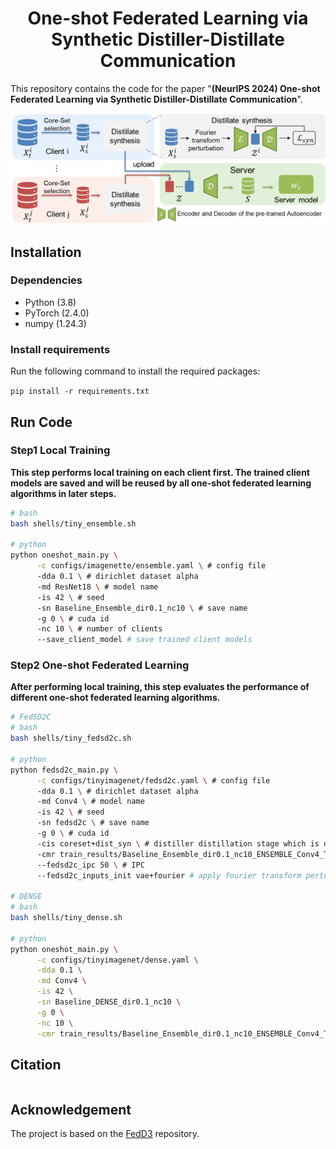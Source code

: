 <h1 align="center">
     One-shot Federated Learning via Synthetic Distiller-Distillate Communication
</h1>

This repository contains the code for the paper "**(NeurIPS 2024) One-shot Federated Learning via Synthetic Distiller-Distillate Communication**".

![framework](figures/FedSD2C_framework.png)

## Installation

### Dependencies

 - Python (3.8)
 - PyTorch (2.4.0)
 - numpy (1.24.3)

### Install requirements

Run the following command to install the required packages:

`pip install -r requirements.txt` 

## Run Code

### Step1 Local Training

**This step performs local training on each client first. The trained client models are saved and will be reused by all one-shot federated learning algorithms in later steps.**

```bash
# bash
bash shells/tiny_ensemble.sh

# python
python oneshot_main.py \
      -c configs/imagenette/ensemble.yaml \ # config file
      -dda 0.1 \ # dirichlet dataset alpha
      -md ResNet18 \ # model name
      -is 42 \ # seed
      -sn Baseline_Ensemble_dir0.1_nc10 \ # save name
      -g 0 \ # cuda id
      -nc 10 \ # number of clients
      --save_client_model # save trained client models
```

### Step2 One-shot Federated Learning

**After performing local training, this step evaluates the performance of different one-shot federated learning algorithms.**

```bash
# FedSD2C
# bash
bash shells/tiny_fedsd2c.sh

# python
python fedsd2c_main.py \
      -c configs/tinyimagenet/fedsd2c.yaml \ # config file
      -dda 0.1 \ # dirichlet dataset alpha
      -md Conv4 \ # model name
      -is 42 \ # seed
      -sn fedsd2c \ # save name
      -g 0 \ # cuda id
      -cis coreset+dist_syn \ # distiller distillation stage which is one of ['coreset', 'coreset+dist_syn']
      -cmr train_results/Baseline_Ensemble_dir0.1_nc10_ENSEMBLE_Conv4_TINYIMAGENET_s42 \ # saved model path
      --fedsd2c_ipc 50 \ # IPC
      --fedsd2c_inputs_init vae+fourier # apply fourier transform perturbation

# DENSE
# bash
bash shells/tiny_dense.sh

# python
python oneshot_main.py \
      -c configs/tinyimagenet/dense.yaml \
      -dda 0.1 \
      -md Conv4 \
      -is 42 \
      -sn Baseline_DENSE_dir0.1_nc10 \
      -g 0 \
      -nc 10 \
      -cmr train_results/Baseline_Ensemble_dir0.1_nc10_ENSEMBLE_Conv4_TINYIMAGENET_s42
```

## Citation
 ```bibtex

```

## Acknowledgement
The project is based on the [FedD3](https://github.com/rruisong/FedD3) repository.


